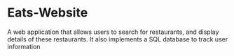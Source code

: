 # Eats-Website
A web application that allows users to search for restaurants, and display details of these restaurants. It also implements a SQL database to track user information
